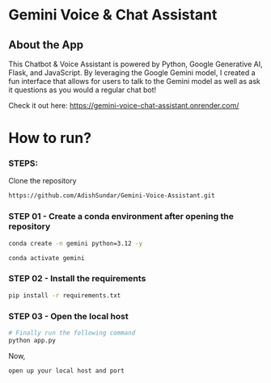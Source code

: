 # Gemini Voice & Chat Assistant

## About the App
This Chatbot & Voice Assistant is powered by Python, Google Generative AI, Flask, and JavaScript.
By leveraging the Google Gemini model, I created a fun interface that allows for users to talk to the Gemini model as well as ask it questions as you would a regular chat bot!

Check it out here: https://gemini-voice-chat-assistant.onrender.com/

# How to run?
### STEPS:

Clone the repository

```bash
https://github.com/AdishSundar/Gemini-Voice-Assistant.git
```
### STEP 01 - Create a conda environment after opening the repository

```bash
conda create -n gemini python=3.12 -y
```

```bash
conda activate gemini
```

### STEP 02 - Install the requirements
```bash
pip install -r requirements.txt
```

### STEP 03 - Open the local host
```bash
# Finally run the following command
python app.py
```

Now,
```bash
open up your local host and port
```
